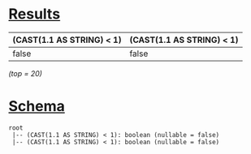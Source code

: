 # [Results](#tab/results)

|(CAST(1.1 AS STRING) < 1)|(CAST(1.1 AS STRING) < 1)|
|-------------------------|-------------------------|
|false                    |false                    |

_(top = 20)_

# [Schema](#tab/schema)

```shell
root
 |-- (CAST(1.1 AS STRING) < 1): boolean (nullable = false)
 |-- (CAST(1.1 AS STRING) < 1): boolean (nullable = false)

```
